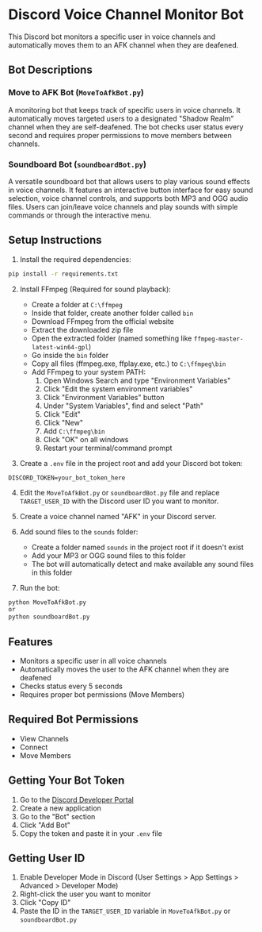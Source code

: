 # Discord Voice Channel Monitor Bot

This Discord bot monitors a specific user in voice channels and automatically moves them to an AFK channel when they are deafened.

## Bot Descriptions

### Move to AFK Bot (`MoveToAfkBot.py`)
A monitoring bot that keeps track of specific users in voice channels. It automatically moves targeted users to a designated "Shadow Realm" channel when they are self-deafened. The bot checks user status every second and requires proper permissions to move members between channels.

### Soundboard Bot (`soundboardBot.py`)
A versatile soundboard bot that allows users to play various sound effects in voice channels. It features an interactive button interface for easy sound selection, voice channel controls, and supports both MP3 and OGG audio files. Users can join/leave voice channels and play sounds with simple commands or through the interactive menu.

## Setup Instructions

1. Install the required dependencies:
```bash
pip install -r requirements.txt
```

2. Install FFmpeg (Required for sound playback):
   - Create a folder at `C:\ffmpeg`
   - Inside that folder, create another folder called `bin`
   - Download FFmpeg from the official website
   - Extract the downloaded zip file
   - Open the extracted folder (named something like `ffmpeg-master-latest-win64-gpl`)
   - Go inside the `bin` folder
   - Copy all files (ffmpeg.exe, ffplay.exe, etc.) to `C:\ffmpeg\bin`
   - Add FFmpeg to your system PATH:
     1. Open Windows Search and type "Environment Variables"
     2. Click "Edit the system environment variables"
     3. Click "Environment Variables" button
     4. Under "System Variables", find and select "Path"
     5. Click "Edit"
     6. Click "New"
     7. Add `C:\ffmpeg\bin`
     8. Click "OK" on all windows
     9. Restart your terminal/command prompt

3. Create a `.env` file in the project root and add your Discord bot token:
```
DISCORD_TOKEN=your_bot_token_here
```

4. Edit the `MoveToAfkBot.py` or `soundboardBot.py` file and replace `TARGET_USER_ID` with the Discord user ID you want to monitor.

5. Create a voice channel named "AFK" in your Discord server.

6. Add sound files to the `sounds` folder:
   - Create a folder named `sounds` in the project root if it doesn't exist
   - Add your MP3 or OGG sound files to this folder
   - The bot will automatically detect and make available any sound files in this folder

7. Run the bot:
```bash
python MoveToAfkBot.py
or
python soundboardBot.py
```

## Features

- Monitors a specific user in all voice channels
- Automatically moves the user to the AFK channel when they are deafened
- Checks status every 5 seconds
- Requires proper bot permissions (Move Members)

## Required Bot Permissions

- View Channels
- Connect
- Move Members

## Getting Your Bot Token

1. Go to the [Discord Developer Portal](https://discord.com/developers/applications)
2. Create a new application
3. Go to the "Bot" section
4. Click "Add Bot"
5. Copy the token and paste it in your `.env` file

## Getting User ID

1. Enable Developer Mode in Discord (User Settings > App Settings > Advanced > Developer Mode)
2. Right-click the user you want to monitor
3. Click "Copy ID"
4. Paste the ID in the `TARGET_USER_ID` variable in `MoveToAfkBot.py` or `soundboardBot.py`